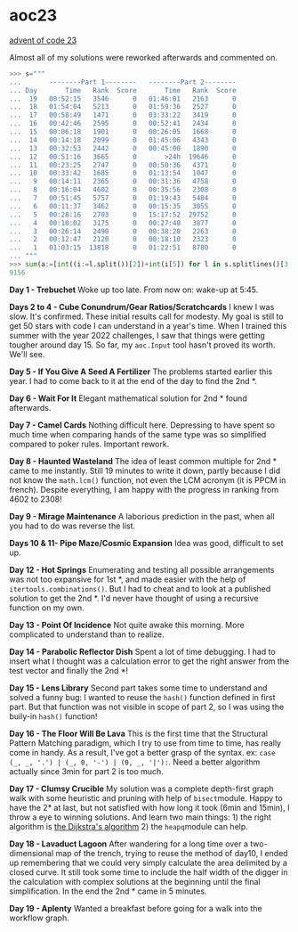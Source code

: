 # aoc23

[advent of code 23](https://adventofcode.com/2023)

Almost all of my solutions were reworked afterwards and commented on.

```python
>>> s="""
...       --------Part 1--------   --------Part 2--------
... Day       Time   Rank  Score       Time   Rank  Score
...  19   00:52:15   3546      0   01:46:01   2163      0
...  18   01:54:04   5213      0   01:59:36   2527      0
...  17   00:58:49   1471      0   03:33:22   3419      0
...  16   00:42:46   2595      0   00:52:41   2434      0
...  15   00:06:18   1901      0   00:26:05   1668      0
...  14   00:14:18   2099      0   01:45:06   4343      0
...  13   00:32:53   2442      0   00:45:00   1890      0
...  12   00:51:16   3665      0       >24h  19646      0
...  11   00:23:25   2747      0   00:50:36   4371      0
...  10   00:33:42   1685      0   01:13:54   1047      0
...   9   00:14:11   2365      0   00:31:36   4758      0
...   8   00:16:04   4602      0   00:35:56   2308      0
...   7   00:51:45   5757      0   01:19:43   5484      0
...   6   00:11:37   3462      0   00:15:35   3055      0
...   5   00:28:16   2703      0   15:17:52  29752      0
...   4   00:10:02   3175      0   00:27:40   3877      0
...   3   00:26:14   2490      0   00:38:20   2263      0
...   2   00:12:47   2120      0   00:18:10   2323      0
...   1   01:03:15  13818      0   01:22:51   8780      0
... """
>>> sum(a:=[int((i:=l.split())[2])+int(i[5]) for l in s.splitlines()[3:]])//len(a)
9156
```

**Day 1 - Trebuchet** Woke up too late. From now on: wake-up at 5:45.

**Days 2 to 4 - Cube Conundrum/Gear Ratios/Scratchcards** I knew I was slow. It's confirmed. These initial results call for modesty. My goal is still to get 50 stars with code I can understand in a year's time. When I trained this summer with the year 2022 challenges, I saw that things were getting tougher around day 15. So far, my `aoc.Input` tool hasn't proved its worth. We'll see.

**Day 5 - If You Give A Seed A Fertilizer** The problems started earlier this year. I had to come back to it at the end of the day to find the 2nd *.

**Day 6 - Wait For It** Elegant mathematical solution for 2nd * found afterwards.

**Day 7 - Camel Cards** Nothing difficult here. Depressing to have spent so much time when comparing hands of the same type was so simplified compared to poker rules. Important rework.

**Day 8 - Haunted Wasteland** The idea of least common multiple for 2nd * came to me instantly. Still 19 minutes to write it down, partly because I did not know the `math.lcm()` function, not even the LCM acronym (it is PPCM in french). Despite everything, I am happy with the progress in ranking from 4602 to 2308! 

**Day 9 - Mirage Maintenance** A laborious prediction in the past, when all you had to do was reverse the list.

**Days 10 & 11- Pipe Maze/Cosmic Expansion** Idea was good, difficult to set up.

**Day 12 - Hot Springs** Enumerating and testing all possible arrangements was not too expansive for 1st *, and made easier with the help of `itertools.combinations()`. But I had to cheat and to look at a published solution to get the 2nd *. I'd never have thought of using a recursive function on my own.

**Day 13 - Point Of Incidence** Not quite awake this morning. More complicated to understand than to realize.

**Day 14 - Parabolic Reflector Dish** Spent a lot of time debugging. I had to insert what I thought was a calculation error to get the right answer from the test vector and finally the 2nd *! 

**Day 15 - Lens Library** Second part takes some time to understand and solved a funny bug: I wanted to reuse the `hash()` function defined in first part. But that function was not visible in scope of part 2, so I was using the buily-in `hash()` function!

**Day 16 - The Floor Will Be Lava** This is the first time that the Structural Pattern Matching paradigm, which I try to use from time to time, has really come in handy. As a result, I've got a better grasp of the syntax. ex: `case (_, _, '.') | (_, 0, '-') | (0, _, '|'):`. Need a better algorithm actually since 3min for part 2 is too much.

**Day 17 - Clumsy Crucible** My solution was a complete depth-first graph walk with some heuristic and pruning with help of `bisect`module. Happy to have the 2* at last, but not satisfied with how long it took (6min and 15min), I throw a eye to winning solutions. And learn two main things: 1) the right algorithm is [the Dijkstra's algorithm](https://en.wikipedia.org/wiki/Dijkstra%27s_algorithm) 2) the `heapq`module can help.

**Day 18 - Lavaduct Lagoon** After wandering for a long time over a two-dimensional map of the trench, trying to reuse the method of day10, I ended up remembering that we could very simply calculate the area delimited by a closed curve. It still took some time to include the half width of the digger in the calculation with complex solutions at the beginning until the final simplification. In the end the 2nd * came in 5 minutes.

**Day 19 - Aplenty** Wanted a breakfast before going for a walk into the workflow graph.



